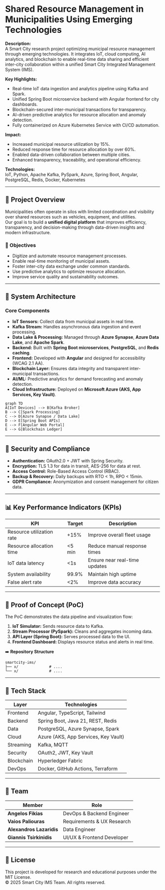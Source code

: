 # Shared Resource Management in Municipalities Using Emerging Technologies

**Description:**  
A Smart City research project optimizing municipal resource management through emerging technologies. It integrates IoT, cloud computing, AI analytics, and blockchain to enable real-time data sharing and efficient inter-city collaboration within a unified Smart City Integrated Management System (IMS).

**Key Highlights:**  
- Real-time IoT data ingestion and analytics pipeline using Kafka and Spark.  
- Unified Spring Boot microservice backend with Angular frontend for city dashboards.  
- Blockchain-secured inter-municipal transactions for transparency.  
- AI-driven predictive analytics for resource allocation and anomaly detection.  
- Fully containerized on Azure Kubernetes Service with CI/CD automation.  

**Impact:**  
- Increased municipal resource utilization by 15%.  
- Reduced response time for resource allocation by over 60%.  
- Enabled data-driven collaboration between multiple cities.  
- Enhanced transparency, traceability, and operational efficiency.  

**Technologies:**  
IoT, Python, Apache Kafka, PySpark, Azure, Spring Boot, Angular, PostgreSQL, Redis, Docker, Kubernetes

---

## 🚀 Project Overview

Municipalities often operate in silos with limited coordination and visibility over shared resources such as vehicles, equipment, and utilities.  
Our goal is to build a **unified digital platform** that improves efficiency, transparency, and decision-making through data-driven insights and modern infrastructure.

### 🎯 Objectives
- Digitize and automate resource management processes.
- Enable real-time monitoring of municipal assets.
- Foster inter-city data exchange under common standards.
- Use predictive analytics to optimize resource allocation.
- Improve service quality and sustainability outcomes.

---

## 🧠 System Architecture

### Core Components
- **IoT Sensors:** Collect data from municipal assets in real time.  
- **Kafka Stream:** Handles asynchronous data ingestion and event processing.  
- **Data Lake & Processing:** Managed through **Azure Synapse**, **Azure Data Lake**, and **Apache Spark**.  
- **Backend:** Built with **Spring Boot microservices**, **PostgreSQL**, and **Redis caching**.  
- **Frontend:** Developed with **Angular** and designed for accessibility (WCAG 2.1 AA).  
- **Blockchain Layer:** Ensures data integrity and transparent inter-municipal transactions.  
- **AI/ML:** Predictive analytics for demand forecasting and anomaly detection.  
- **Cloud Infrastructure:** Deployed on **Microsoft Azure (AKS, App Services, Key Vault)**.

```mermaid
graph TD
A[IoT Devices] --> B[Kafka Broker]
B --> C[Spark Processing]
C --> D[Azure Synapse / Data Lake]
D --> E[Spring Boot APIs]
E --> F[Angular Web Portal]
E --> G[Blockchain Ledger]
```

---

## 🔐 Security and Compliance
- **Authentication:** OAuth2.0 + JWT with Spring Security.  
- **Encryption:** TLS 1.3 for data in transit, AES-256 for data at rest.  
- **Access Control:** Role-Based Access Control (RBAC).  
- **Backup & Recovery:** Daily backups with RTO < 1h, RPO < 15min.  
- **GDPR Compliance:** Anonymization and consent management for citizen data.

---

## 📊 Key Performance Indicators (KPIs)

| KPI | Target | Description |
|-----|---------|-------------|
| Resource utilization rate | +15% | Improve overall fleet usage |
| Resource allocation time | <5 min | Reduce manual response times |
| IoT data latency | <1s | Ensure near real-time updates |
| System availability | 99.9% | Maintain high uptime |
| False alert rate | <2% | Improve data accuracy |

---

## 🧩 Proof of Concept (PoC)

The PoC demonstrates the data pipeline and visualization flow:

1. **IoT Simulator:** Sends resource data to Kafka.  
2. **Stream Processor (PySpark):** Cleans and aggregates incoming data.  
3. **API Layer (Spring Boot):** Serves processed data to the UI.  
4. **Frontend Dashboard:** Displays resource status and alerts in real time.  

➡️ **Repository Structure**
```
smartcity-ims/
├── x/              # ....
└── x/              # ....
```

---

## 🧩 Tech Stack

| Layer | Technologies |
|-------|---------------|
| Frontend | Angular, TypeScript, Tailwind |
| Backend | Spring Boot, Java 21, REST, Redis |
| Data | PostgreSQL, Azure Synapse, Spark |
| Cloud | Azure (AKS, App Services, Key Vault) |
| Streaming | Kafka, MQTT |
| Security | OAuth2, JWT, Key Vault |
| Blockchain | Hyperledger Fabric |
| DevOps | Docker, GitHub Actions, Terraform |

---

## 👥 Team

| Member | Role |
|--------|------|
| **Angelos Fikias** | DevOps & Backend Engineer |
| **Vaios Paliouras** | Requirements & UX Research |
| **Alexandros Lazaridis** | Data Engineer |
| **Giannis Tsirkinidis** | UI/UX & Frontend Developer |

---

## 🧾 License
This project is developed for research and educational purposes under the MIT License.  
© 2025 Smart City IMS Team. All rights reserved.
